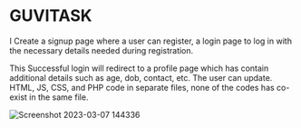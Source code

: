 # GUVITASK
I Create a signup page where a user can register, a login page to log in with the necessary details needed during registration.

This Successful login will redirect to a profile page which has contain additional details such as age, dob, contact, etc. The user can update.
HTML, JS, CSS, and PHP code  in separate files, none of the codes has co-exist in the same file.


![Screenshot 2023-03-07 144336](https://user-images.githubusercontent.com/127182438/223377290-792a5bb5-0bf1-4705-a73f-91bd2cc3f91a.png)
